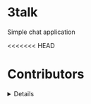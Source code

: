 # 3talk
Simple chat application

<<<<<<< HEAD
# Contributors
<details>List</summary>
=======
#Contributors
<details><summary>List</summary>
>>>>>>> master
<p>
| Name        |
|-------------|
| Sujeong Lee |
</p>
</details>
